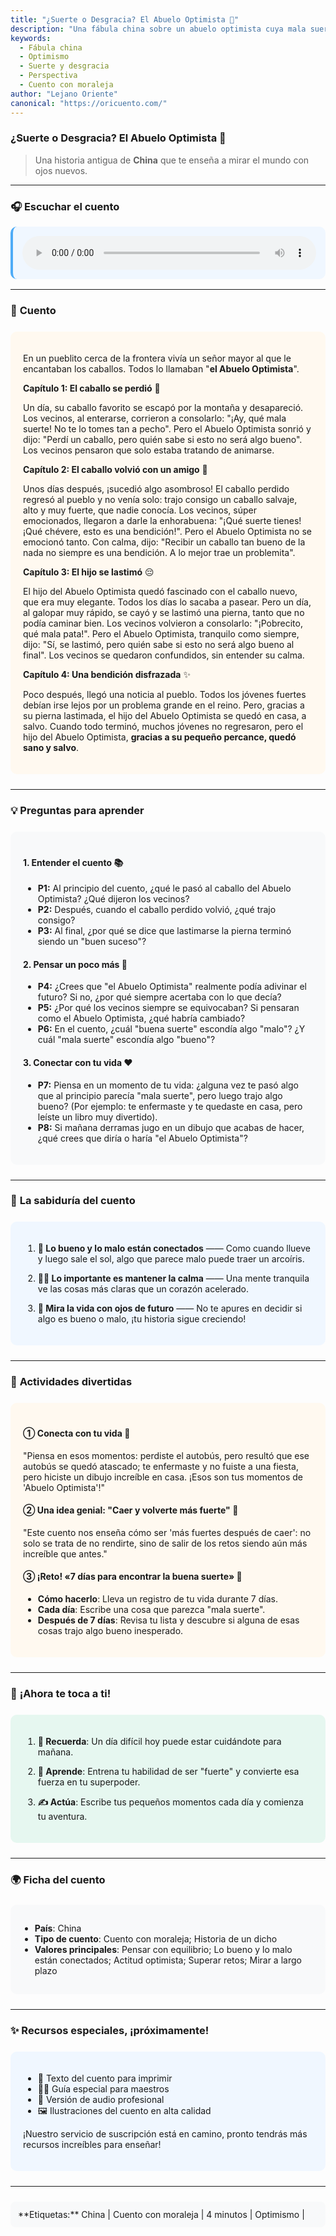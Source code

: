 ```yaml
---
title: "¿Suerte o Desgracia? El Abuelo Optimista 🌈"
description: "Una fábula china sobre un abuelo optimista cuya mala suerte se convierte en fortuna. Una lección sobre la perspectiva y cómo lo malo puede traer algo bueno."
keywords:
  - Fábula china
  - Optimismo
  - Suerte y desgracia
  - Perspectiva
  - Cuento con moraleja
author: "Lejano Oriente"
canonical: "https://oricuento.com/"
---
```

### **¿Suerte o Desgracia? El Abuelo Optimista** 🌈

> Una historia antigua de **China** que te enseña a mirar el mundo con ojos nuevos.

---

### 🎧 Escuchar el cuento
<div oncontextmenu="return false;" style="background: #f0f7ff; padding: 15px; border-radius: 10px; border-left: 4px solid #4dabf7; margin: 1rem 0;">
<audio controls controlsList="nodownload" style="width: 100%;">
  <source src="https://oss.ncgec.com/2024/11/30/saiwengshima.mp3" type="audio/mpeg">
  Su navegador no admite la función de reproducción de audio.
</audio>
</div>

---

### 📖 **Cuento**
<div style="background: #fff9f0; padding: 20px; border-radius: 10px; margin: 1.5rem 0;">

En un pueblito cerca de la frontera vivía un señor mayor al que le encantaban los caballos. Todos lo llamaban "**el Abuelo Optimista**".

**Capítulo 1: El caballo se perdió** 🐎

Un día, su caballo favorito se escapó por la montaña y desapareció. Los vecinos, al enterarse, corrieron a consolarlo: "¡Ay, qué mala suerte! No te lo tomes tan a pecho". Pero el Abuelo Optimista sonrió y dijo: "Perdí un caballo, pero quién sabe si esto no será algo bueno". Los vecinos pensaron que solo estaba tratando de animarse.

**Capítulo 2: El caballo volvió con un amigo** 🎉

Unos días después, ¡sucedió algo asombroso! El caballo perdido regresó al pueblo y no venía solo: trajo consigo un caballo salvaje, alto y muy fuerte, que nadie conocía. Los vecinos, súper emocionados, llegaron a darle la enhorabuena: "¡Qué suerte tienes! ¡Qué chévere, esto es una bendición!". Pero el Abuelo Optimista no se emocionó tanto. Con calma, dijo: "Recibir un caballo tan bueno de la nada no siempre es una bendición. A lo mejor trae un problemita".

**Capítulo 3: El hijo se lastimó** 😔

El hijo del Abuelo Optimista quedó fascinado con el caballo nuevo, que era muy elegante. Todos los días lo sacaba a pasear. Pero un día, al galopar muy rápido, se cayó y se lastimó una pierna, tanto que no podía caminar bien. Los vecinos volvieron a consolarlo: "¡Pobrecito, qué mala pata!". Pero el Abuelo Optimista, tranquilo como siempre, dijo: "Sí, se lastimó, pero quién sabe si esto no será algo bueno al final". Los vecinos se quedaron confundidos, sin entender su calma.

**Capítulo 4: Una bendición disfrazada** ✨

Poco después, llegó una noticia al pueblo. Todos los jóvenes fuertes debían irse lejos por un problema grande en el reino. Pero, gracias a su pierna lastimada, el hijo del Abuelo Optimista se quedó en casa, a salvo. Cuando todo terminó, muchos jóvenes no regresaron, pero el hijo del Abuelo Optimista, **gracias a su pequeño percance, quedó sano y salvo**.
</div>

---

### 💡 **Preguntas para aprender**
<div style="background: #f8f9fa; padding: 20px; border-radius: 10px; margin: 1.5rem 0;">

#### **1. Entender el cuento** 📚
- **P1:** Al principio del cuento, ¿qué le pasó al caballo del Abuelo Optimista? ¿Qué dijeron los vecinos?
- **P2:** Después, cuando el caballo perdido volvió, ¿qué trajo consigo?
- **P3:** Al final, ¿por qué se dice que lastimarse la pierna terminó siendo un "buen suceso"?

#### **2. Pensar un poco más** 🤔
- **P4:** ¿Crees que "el Abuelo Optimista" realmente podía adivinar el futuro? Si no, ¿por qué siempre acertaba con lo que decía?
- **P5:** ¿Por qué los vecinos siempre se equivocaban? Si pensaran como el Abuelo Optimista, ¿qué habría cambiado?
- **P6:** En el cuento, ¿cuál "buena suerte" escondía algo "malo"? ¿Y cuál "mala suerte" escondía algo "bueno"?

#### **3. Conectar con tu vida** ❤️
- **P7:** Piensa en un momento de tu vida: ¿alguna vez te pasó algo que al principio parecía "mala suerte", pero luego trajo algo bueno? (Por ejemplo: te enfermaste y te quedaste en casa, pero leíste un libro muy divertido).
- **P8:** Si mañana derramas jugo en un dibujo que acabas de hacer, ¿qué crees que diría o haría "el Abuelo Optimista"?
</div>

---

### 🧠 **La sabiduría del cuento**
<div style="background: #f0f7ff; padding: 20px; border-radius: 10px; margin: 1.5rem 0;">

1.  **🔄 Lo bueno y lo malo están conectados** —— Como cuando llueve y luego sale el sol, algo que parece malo puede traer un arcoíris.

2.  **🧘‍♂️ Lo importante es mantener la calma** —— Una mente tranquila ve las cosas más claras que un corazón acelerado.

3.  **📅 Mira la vida con ojos de futuro** —— No te apures en decidir si algo es bueno o malo, ¡tu historia sigue creciendo!

</div>

---

### 🚀 **Actividades divertidas**
<div style="background: #fff9f0; padding: 20px; border-radius: 10px; margin: 1.5rem 0;">

#### **① Conecta con tu vida** 🔗
"Piensa en esos momentos: perdiste el autobús, pero resultó que ese autobús se quedó atascado; te enfermaste y no fuiste a una fiesta, pero hiciste un dibujo increíble en casa. ¡Esos son tus momentos de 'Abuelo Optimista'!"

#### **② Una idea genial: "Caer y volverte más fuerte"** 💪
"Este cuento nos enseña cómo ser 'más fuertes después de caer': no solo se trata de no rendirte, sino de salir de los retos siendo aún más increíble que antes."

#### **③ ¡Reto! «7 días para encontrar la buena suerte»** 📅
- **Cómo hacerlo**: Lleva un registro de tu vida durante 7 días.
- **Cada día**: Escribe una cosa que parezca "mala suerte".
- **Después de 7 días**: Revisa tu lista y descubre si alguna de esas cosas trajo algo bueno inesperado.

</div>

---

### 🎯 **¡Ahora te toca a ti!**
<div style="background: #e6f7f0; padding: 20px; border-radius: 10px; margin: 1.5rem 0;">

1.  **🧠 Recuerda**: Un día difícil hoy puede estar cuidándote para mañana.

2.  **🌱 Aprende**: Entrena tu habilidad de ser "fuerte" y convierte esa fuerza en tu superpoder.

3.  **✍️ Actúa**: Escribe tus pequeños momentos cada día y comienza tu aventura.

</div>

---

### 🌍 **Ficha del cuento**
<div style="background: #f8f9fa; padding: 15px; border-radius: 10px; margin: 1.5rem 0;">

- **País**: China
- **Tipo de cuento**: Cuento con moraleja; Historia de un dicho
- **Valores principales**: Pensar con equilibrio; Lo bueno y lo malo están conectados; Actitud optimista; Superar retos; Mirar a largo plazo

</div>

---

### ✨ **Recursos especiales, ¡próximamente!**
<div style="background: #f0f7ff; padding: 20px; border-radius: 10px; margin: 1.5rem 0;">

- 📖 Texto del cuento para imprimir
- 👩‍🏫 Guía especial para maestros
- 🎵 Versión de audio profesional
- 🖼️ Ilustraciones del cuento en alta calidad

¡Nuestro servicio de suscripción está en camino, pronto tendrás más recursos increíbles para enseñar!

</div>

---

<div style="background: #f8f9fa; padding: 12px; border-radius: 8px; margin: 1.5rem 0; text-align: left;">
**Etiquetas:** China | Cuento con moraleja | 4 minutos | Optimismo |
</div>